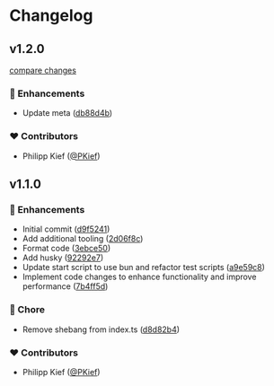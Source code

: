 # Changelog


## v1.2.0

[compare changes](https://github.com/PKief/git-cli-utils/compare/v1.1.0...v1.2.0)

### 🚀 Enhancements

- Update meta ([db88d4b](https://github.com/PKief/git-cli-utils/commit/db88d4b))

### ❤️ Contributors

- Philipp Kief ([@PKief](https://github.com/PKief))

## v1.1.0


### 🚀 Enhancements

- Initial commit ([d9f5241](https://github.com/PKief/git-cli-utils/commit/d9f5241))
- Add additional tooling ([2d06f8c](https://github.com/PKief/git-cli-utils/commit/2d06f8c))
- Format code ([3ebce50](https://github.com/PKief/git-cli-utils/commit/3ebce50))
- Add husky ([92292e7](https://github.com/PKief/git-cli-utils/commit/92292e7))
- Update start script to use bun and refactor test scripts ([a9e59c8](https://github.com/PKief/git-cli-utils/commit/a9e59c8))
- Implement code changes to enhance functionality and improve performance ([7b4ff5d](https://github.com/PKief/git-cli-utils/commit/7b4ff5d))

### 🏡 Chore

- Remove shebang from index.ts ([d8d82b4](https://github.com/PKief/git-cli-utils/commit/d8d82b4))

### ❤️ Contributors

- Philipp Kief ([@PKief](https://github.com/PKief))

